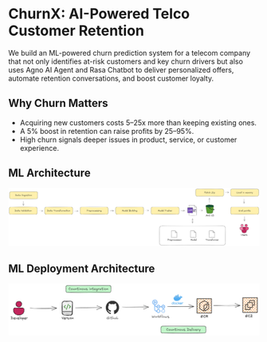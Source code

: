 # ChurnX: AI-Powered Telco Customer Retention
We build an ML-powered churn prediction system for a telecom company that not only identifies at-risk customers and key churn drivers but also uses Agno AI Agent and Rasa Chatbot to deliver personalized offers, automate retention conversations, and boost customer loyalty.

## Why Churn Matters

* Acquiring new customers costs 5–25x more than keeping existing ones.
* A 5% boost in retention can raise profits by 25–95%.
* High churn signals deeper issues in product, service, or customer experience.

## ML Architecture
![ml-architecture](assets/ml-architecture.png)
## ML Deployment Architecture
![deployment-architecture](assets/deployment-architecture.png)